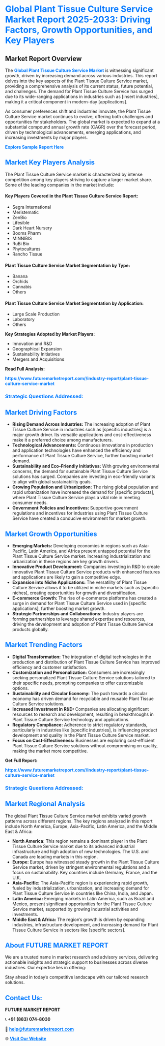 <h1 style="color: #007BFF;">Global Plant Tissue Culture Service Market Report 2025-2033: Driving Factors, Growth Opportunities, and Key Players</h1>

<section id="overview">
<h2>Market Report Overview</h2>
<p>The <a href="https://www.futuremarketreport.com//industry-report/plant-tissue-culture-service-market" style="color: #007BFF; text-decoration: none;"><strong>Global Plant Tissue Culture Service Market</strong></a> is witnessing significant growth, driven by increasing demand across various industries. This report delves into the key aspects of the Plant Tissue Culture Service market, providing a comprehensive analysis of its current status, future potential, and challenges. The demand for Plant Tissue Culture Service has surged due to its wide-ranging applications in industries such as [insert industries], making it a critical component in modern-day [applications].</p>
<p>As consumer preferences shift and industries innovate, the Plant Tissue Culture Service market continues to evolve, offering both challenges and opportunities for stakeholders. The global market is expected to expand at a substantial compound annual growth rate (CAGR) over the forecast period, driven by technological advancements, emerging applications, and increasing investments by major players.</p>
</section>

<section id="overview">
<p><a href="https://www.futuremarketreport.com//request-sample/reportId=45586" style="color: #007BFF; text-decoration: none;"><strong>Explore Sample Report Here</strong></a></p>
</section>

<section id="key-players">
<h2 style="color: #007BFF;">Market Key Players Analysis</h2>
<p>The Plant Tissue Culture Service market is characterized by intense competition among key players striving to capture a larger market share. Some of the leading companies in the market include:</p>
<h4>Key Players Covered in the Plant Tissue Culture Service Report:</h4>
<ul><li>Segra International</li><li>Meristematic</li><li>ZenBio</li><li>Lifesible</li><li>Dark Heart Nursery</li><li>Booms Pharm</li><li>MINNIBIS</li><li>RuBi Bio</li><li>Phytocultures</li><li>Rancho Tissue</li></ul>
<h4>Plant Tissue Culture Service Market Segmentation by Type:</h4>
<ul><li>Banana</li><li>Orchids</li><li>Cannabis</li><li>Others</li></ul>

<h4>Plant Tissue Culture Service Market Segmentation by Application:</h4>
<ul><li>Large Scale Production</li><li>Laboratory</li><li>Others</li></ul>
<p><strong>Key Strategies Adopted by Market Players:</strong></p>
<ul>
<li>Innovation and R&D</li>
<li>Geographical Expansion</li>
<li>Sustainability Initiatives</li>
<li>Mergers and Acquisitions</li>
</ul>
</section>

<section>
<p><strong>Read Full Analysis: </strong></p><a href="https://www.futuremarketreport.com//industry-report/plant-tissue-culture-service-market" style="color: #007BFF; text-decoration: none;"><strong>https://www.futuremarketreport.com//industry-report/plant-tissue-culture-service-market</strong></a>
<h3 style="color: #007BFF;">Strategic Questions Addressed:</h3>
</section>

<section id="driving-factors">
<h2 style="color: #007BFF;">Market Driving Factors</h2>
<ul>
<li><strong>Rising Demand Across Industries:</strong> The increasing adoption of Plant Tissue Culture Service in industries such as [specific industries] is a major growth driver. Its versatile applications and cost-effectiveness make it a preferred choice among manufacturers.</li>
<li><strong>Technological Advancements:</strong> Continuous innovations in production and application technologies have enhanced the efficiency and performance of Plant Tissue Culture Service, further boosting market demand.</li>
<li><strong>Sustainability and Eco-Friendly Initiatives:</strong> With growing environmental concerns, the demand for sustainable Plant Tissue Culture Service solutions has surged. Companies are investing in eco-friendly variants to align with global sustainability goals.</li>
<li><strong>Growing Population and Urbanization:</strong> The rising global population and rapid urbanization have increased the demand for [specific products], where Plant Tissue Culture Service plays a vital role in meeting consumer needs.</li>
<li><strong>Government Policies and Incentives:</strong> Supportive government regulations and incentives for industries using Plant Tissue Culture Service have created a conducive environment for market growth.</li>
</ul>
</section>

<section id="growth-opportunities">
<h2 style="color: #007BFF;">Market Growth Opportunities</h2>
<ul>
<li><strong>Emerging Markets:</strong> Developing economies in regions such as Asia-Pacific, Latin America, and Africa present untapped potential for the Plant Tissue Culture Service market. Increasing industrialization and urbanization in these regions are key growth drivers.</li>
<li><strong>Innovative Product Development:</strong> Companies investing in R&D to create innovative Plant Tissue Culture Service products with enhanced features and applications are likely to gain a competitive edge.</li>
<li><strong>Expansion into Niche Applications:</strong> The versatility of Plant Tissue Culture Service allows it to be utilized in niche markets such as [specific niches], creating opportunities for growth and diversification.</li>
<li><strong>E-commerce Growth:</strong> The rise of e-commerce platforms has created a surge in demand for Plant Tissue Culture Service used in [specific applications], further boosting market growth.</li>
<li><strong>Strategic Partnerships and Collaborations:</strong> Industry players are forming partnerships to leverage shared expertise and resources, driving the development and adoption of Plant Tissue Culture Service products globally.</li>
</ul>
</section>

<section id="trending-factors">
<h2 style="color: #007BFF;">Market Trending Factors</h2>
<ul>
<li><strong>Digital Transformation:</strong> The integration of digital technologies in the production and distribution of Plant Tissue Culture Service has improved efficiency and customer satisfaction.</li>
<li><strong>Customization and Personalization:</strong> Consumers are increasingly seeking personalized Plant Tissue Culture Service solutions tailored to their specific needs, prompting companies to offer customizable options.</li>
<li><strong>Sustainability and Circular Economy:</strong> The push towards a circular economy has driven demand for recyclable and reusable Plant Tissue Culture Service solutions.</li>
<li><strong>Increased Investment in R&D:</strong> Companies are allocating significant resources to research and development, resulting in breakthroughs in Plant Tissue Culture Service technology and applications.</li>
<li><strong>Regulatory Compliance:</strong> Adherence to strict regulatory standards, particularly in industries like [specific industries], is influencing product development and quality in the Plant Tissue Culture Service market.</li>
<li><strong>Focus on Cost-Effectiveness:</strong> Businesses are exploring cost-efficient Plant Tissue Culture Service solutions without compromising on quality, making the market more competitive.</li>
</ul>
</section>

<section>
<p><strong>Get Full Report: </strong></p><a href="https://www.futuremarketreport.com//industry-report/plant-tissue-culture-service-market" style="color: #007BFF; text-decoration: none;"><strong>https://www.futuremarketreport.com//industry-report/plant-tissue-culture-service-market</strong></a>
<h3 style="color: #007BFF;">Strategic Questions Addressed:</h3>
</section>


<section id="regional-analysis">
<h2 style="color: #007BFF;">Market Regional Analysis</h2>
<p>The global Plant Tissue Culture Service market exhibits varied growth patterns across different regions. The key regions analyzed in this report include North America, Europe, Asia-Pacific, Latin America, and the Middle East & Africa:</p>
<ul>
<li><strong>North America:</strong> This region remains a dominant player in the Plant Tissue Culture Service market due to its advanced industrial infrastructure and high adoption of new technologies. The U.S. and Canada are leading markets in this region.</li>
<li><strong>Europe:</strong> Europe has witnessed steady growth in the Plant Tissue Culture Service market, driven by stringent environmental regulations and a focus on sustainability. Key countries include Germany, France, and the U.K.</li>
<li><strong>Asia-Pacific:</strong> The Asia-Pacific region is experiencing rapid growth, fueled by industrialization, urbanization, and increasing demand for Plant Tissue Culture Service in countries like China, India, and Japan.</li>
<li><strong>Latin America:</strong> Emerging markets in Latin America, such as Brazil and Mexico, present significant opportunities for the Plant Tissue Culture Service market, supported by growing industrial activities and investments.</li>
<li><strong>Middle East & Africa:</strong> The region’s growth is driven by expanding industries, infrastructure development, and increasing demand for Plant Tissue Culture Service in sectors like [specific sectors].</li>
</ul>
</section>

<footer>
<h2 style="color: #007BFF;">About FUTURE MARKET REPORT</h2>
<p>We are a trusted name in market research and advisory services, delivering actionable insights and strategic support to businesses across diverse industries. Our expertise lies in offering:</p>

<p>Stay ahead in today’s competitive landscape with our tailored research solutions.</p>

<h2 style="color: #007BFF;">Contact Us:</h2>
<p><strong>FUTURE MARKET REPORT</strong></p>
<p>📞 <strong>+91 (883) 074-8030</strong></p>
<p>📧 <strong><a href="mailto:help@futuremarketreport.com" style="color: #007BFF;">help@futuremarketreport.com</a></strong></p>
<p>🌐 <strong><a href="https://www.futuremarketreport.com/" style="color: #007BFF;">Visit Our Website</a></strong></p>
</footer>